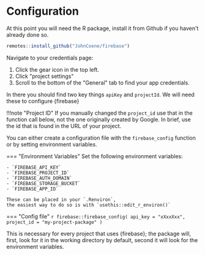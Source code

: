 # Configuration

At this point you will need the R package, install it from Github if you haven't already done so.

```r
remotes::install_github("JohnCoene/firebase")
```

Navigate to your credentials page:

1. Click the gear icon <i class="fa fa-cog"></i> in the top left.
2. Click "project settings"
3. Scroll to the bottom of the "General" tab to find your app credentials.

In there you should find two key things `apiKey` and `projectId`. We will need these to configure {firebase}

!!!note "Project ID"
	If you manually changed the `project_id` use that in
	the function call below, not the one originally created by Google.
	In brief, use the id that is found in the URL of your project.

You can either create a configuration file with the
`firebase_config` function or by setting environment variables.

=== "Environment Variables"
	Set the following environment variables:

	- `FIREBASE_API_KEY`
	- `FIREBASE_PROJECT_ID`
	- `FIREBASE_AUTH_DOMAIN`
	- `FIREBASE_STORAGE_BUCKET`
	- `FIREBASE_APP_ID`

	These can be placed in your `.Renviron`,
	the easiest way to do so is with `usethis::edit_r_environ()`
=== "Config file"
	```r
	firebase::firebase_config(
		api_key = "xXxxXxx", 
		project_id = "my-project-package"
	)
	```

This is necessary for every project that uses {firebase}; the package will, first, look for it in the working directory by
default, second it will look for the environment variables. 

